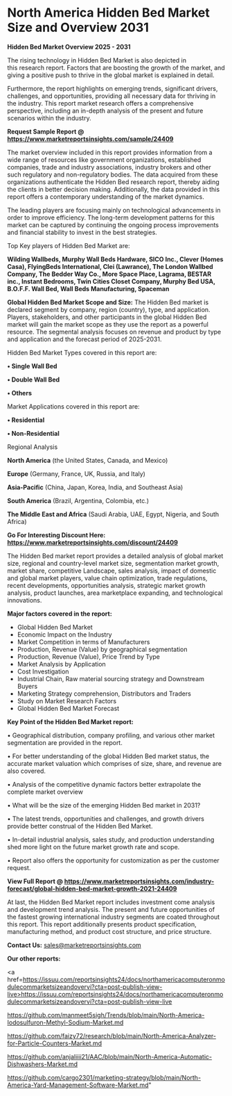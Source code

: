 # North America Hidden Bed Market Size and Overview 2031

<Strong> Hidden Bed Market Overview 2025 - 2031</strong>

The rising technology in Hidden Bed Market is also depicted in this research report. Factors that are boosting the growth of the market, and giving a positive push to thrive in the global market is explained in detail.

Furthermore, the report highlights on emerging trends, significant drivers, challenges, and opportunities, providing all necessary data for thriving in the industry. This report market research offers a comprehensive perspective, including an in-depth analysis of the present and future scenarios within the industry.

<strong>Request Sample Report @ <a href=https://www.marketreportsinsights.com/sample/24409>https://www.marketreportsinsights.com/sample/24409</a></strong>

The market overview included in this report provides information from a wide range of resources like government organizations, established companies, trade and industry associations, industry brokers and other such regulatory and non-regulatory bodies. The data acquired from these organizations authenticate the Hidden Bed research report, thereby aiding the clients in better decision making. Additionally, the data provided in this report offers a contemporary understanding of the market dynamics.

The leading players are focusing mainly on technological advancements in order to improve efficiency. The long-term development patterns for this market can be captured by continuing the ongoing process improvements and financial stability to invest in the best strategies.

Top Key players of Hidden Bed Market are:

<strong>Wilding Wallbeds, Murphy Wall Beds Hardware, SICO Inc., Clever (Homes Casa), FlyingBeds International, Clei (Lawrance), The London Wallbed Company, The Bedder Way Co., More Space Place, Lagrama, BESTAR inc., Instant Bedrooms, Twin Cities Closet Company, Murphy Bed USA, B.O.F.F. Wall Bed, Wall Beds Manufacturing, Spaceman</strong>

<strong><b>Global Hidden Bed Market Scope and Size:</b></strong>
The Hidden Bed market is declared segment by company, region (country), type, and application. Players, stakeholders, and other participants in the global Hidden Bed market will gain the market scope as they use the report as a powerful resource. The segmental analysis focuses on revenue and product by type and application and the forecast period of 2025-2031.

Hidden Bed Market Types covered in this report are:

<strong>• Single Wall Bed

• Double Wall Bed

• Others</strong>

Market Applications covered in this report are:

<strong>• Residential

• Non-Residential</strong> 

Regional Analysis

<strong>North America</strong> (the United States, Canada, and Mexico)

<strong>Europe</strong> (Germany, France, UK, Russia, and Italy)

<strong>Asia-Pacific</strong> (China, Japan, Korea, India, and Southeast Asia)

<strong>South America</strong> (Brazil, Argentina, Colombia, etc.)

<strong>The Middle East and Africa</strong> (Saudi Arabia, UAE, Egypt, Nigeria, and South Africa)

<strong>Go For Interesting Discount Here: <a href=https://www.marketreportsinsights.com/discount/24409>https://www.marketreportsinsights.com/discount/24409</a></strong>

The Hidden Bed market report provides a detailed analysis of global market size, regional and country-level market size, segmentation market growth, market share, competitive Landscape, sales analysis, impact of domestic and global market players, value chain optimization, trade regulations, recent developments, opportunities analysis, strategic market growth analysis, product launches, area marketplace expanding, and technological innovations.

<strong><b>Major factors covered in the report:</b></strong>
<ul>
  <li>Global Hidden Bed Market </li>
  <li>Economic Impact on the Industry</li>
  <li>Market Competition in terms of Manufacturers</li>
  <li>Production, Revenue (Value) by geographical segmentation</li>
  <li>Production, Revenue (Value), Price Trend by Type</li>
  <li>Market Analysis by Application</li>
  <li>Cost Investigation</li>
  <li>Industrial Chain, Raw material sourcing strategy and Downstream Buyers</li>
  <li>Marketing Strategy comprehension, Distributors and Traders</li>
  <li>Study on Market Research Factors</li>
  <li>Global Hidden Bed Market Forecast</li>
</ul>

<strong><b>Key Point of the Hidden Bed Market report:</b></strong>

• Geographical distribution, company profiling, and various other market segmentation are provided in the report.

• For better understanding of the global Hidden Bed market status, the accurate market valuation which comprises of size, share, and revenue are also covered.

• Analysis of the competitive dynamic factors better extrapolate the complete market overview

• What will be the size of the emerging Hidden Bed market in 2031?

• The latest trends, opportunities and challenges, and growth drivers provide better construal of the Hidden Bed Market.

• In-detail industrial analysis, sales study, and production understanding shed more light on the future market growth rate and scope.

• Report also offers the opportunity for customization as per the customer request.

<strong><b>View Full Report @ <a href=https://www.marketreportsinsights.com/industry-forecast/global-hidden-bed-market-growth-2021-24409>https://www.marketreportsinsights.com/industry-forecast/global-hidden-bed-market-growth-2021-24409</a></b></strong>


At last, the Hidden Bed Market report includes investment come analysis and development trend analysis. The present and future opportunities of the fastest growing international industry segments are coated throughout this report. This report additionally presents product specification, manufacturing method, and product cost structure, and price structure.

<strong>Contact Us:</strong>
sales@marketreportsinsights.com

<strong>Our other reports:</strong>

<a href=https://issuu.com/reportsinsights24/docs/northamericacomputeronmodulecommarketsizeandovervi?cta=post-publish-view-live>https://issuu.com/reportsinsights24/docs/northamericacomputeronmodulecommarketsizeandovervi?cta=post-publish-view-live</a>

<a href=https://github.com/manmeet5sigh/Trends/blob/main/North-America-Iodosulfuron-Methyl-Sodium-Market.md>https://github.com/manmeet5sigh/Trends/blob/main/North-America-Iodosulfuron-Methyl-Sodium-Market.md</a>

<a href=https://github.com/faizy72/research/blob/main/North-America-Analyzer-for-Particle-Counters-Market.md>https://github.com/faizy72/research/blob/main/North-America-Analyzer-for-Particle-Counters-Market.md</a>

<a href=https://github.com/anjaliiii21/AAC/blob/main/North-America-Automatic-Dishwashers-Market.md>https://github.com/anjaliiii21/AAC/blob/main/North-America-Automatic-Dishwashers-Market.md</a>

<a href=https://github.com/cargo2301/marketing-strategy/blob/main/North-America-Yard-Management-Software-Market.md>https://github.com/cargo2301/marketing-strategy/blob/main/North-America-Yard-Management-Software-Market.md</a>"
